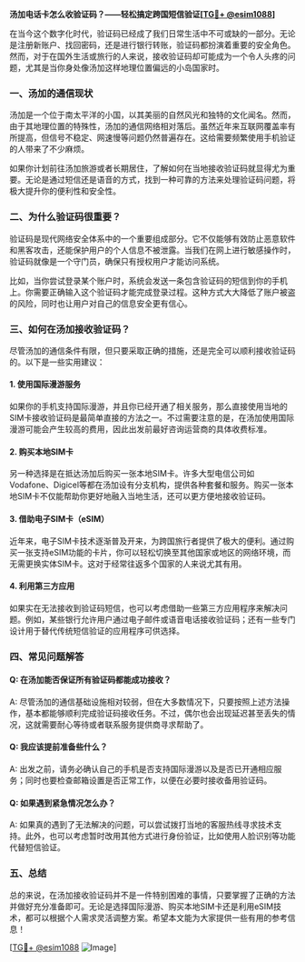 **汤加电话卡怎么收验证码？——轻松搞定跨国短信验证[[TG💪+ @esim1088](https://t.me/s/esim1088)]**

在当今这个数字化时代，验证码已经成了我们日常生活中不可或缺的一部分。无论是注册新账户、找回密码，还是进行银行转账，验证码都扮演着重要的安全角色。然而，对于在国外生活或旅行的人来说，接收验证码却可能成为一个令人头疼的问题，尤其是当你身处像汤加这样地理位置偏远的小岛国家时。

### 一、汤加的通信现状

汤加是一个位于南太平洋的小国，以其美丽的自然风光和独特的文化闻名。然而，由于其地理位置的特殊性，汤加的通信网络相对落后。虽然近年来互联网覆盖率有所提高，但信号不稳定、网速慢等问题仍然普遍存在。这给需要频繁使用手机验证的人带来了不少麻烦。

如果你计划前往汤加旅游或者长期居住，了解如何在当地接收验证码就显得尤为重要。无论是通过短信还是语音的方式，找到一种可靠的方法来处理验证码问题，将极大提升你的便利性和安全性。

### 二、为什么验证码很重要？

验证码是现代网络安全体系中的一个重要组成部分。它不仅能够有效防止恶意软件和黑客攻击，还能保护用户的个人信息不被泄露。当我们在网上进行敏感操作时，验证码就像是一个守门员，确保只有授权用户才能访问系统。

比如，当你尝试登录某个账户时，系统会发送一条包含验证码的短信到你的手机上。你需要正确输入这个验证码才能完成登录过程。这种方式大大降低了账户被盗的风险，同时也让用户对自己的信息安全更有信心。

### 三、如何在汤加接收验证码？

尽管汤加的通信条件有限，但只要采取正确的措施，还是完全可以顺利接收验证码的。以下是一些实用建议：

#### 1. 使用国际漫游服务

如果你的手机支持国际漫游，并且你已经开通了相关服务，那么直接使用当地的SIM卡接收验证码是最简单直接的方法之一。不过需要注意的是，在汤加使用国际漫游可能会产生较高的费用，因此出发前最好咨询运营商的具体收费标准。

#### 2. 购买本地SIM卡

另一种选择是在抵达汤加后购买一张本地SIM卡。许多大型电信公司如Vodafone、Digicel等都在汤加设有分支机构，提供各种套餐和服务。购买一张本地SIM卡不仅能帮助你更好地融入当地生活，还可以更方便地接收验证码。

#### 3. 借助电子SIM卡（eSIM）

近年来，电子SIM卡技术逐渐普及开来，为跨国旅行者提供了极大的便利。通过购买一张支持eSIM功能的卡片，你可以轻松切换至其他国家或地区的网络环境，而无需更换实体SIM卡。这对于经常往返多个国家的人来说尤其有用。

#### 4. 利用第三方应用

如果实在无法接收到验证码短信，也可以考虑借助一些第三方应用程序来解决问题。例如，某些银行允许用户通过电子邮件或语音电话接收验证码；还有一些专门设计用于替代传统短信验证的应用程序可供选择。

### 四、常见问题解答

#### Q: 在汤加能否保证所有验证码都能成功接收？
A: 尽管汤加的通信基础设施相对较弱，但在大多数情况下，只要按照上述方法操作，基本都能够顺利完成验证码接收任务。不过，偶尔也会出现延迟甚至丢失的情况，这就需要耐心等待或者联系服务提供商寻求帮助了。

#### Q: 我应该提前准备些什么？
A: 出发之前，请务必确认自己的手机是否支持国际漫游以及是否已开通相应服务；同时也要检查邮箱设置是否正常工作，以便在必要时接收备用验证码。

#### Q: 如果遇到紧急情况怎么办？
A: 如果真的遇到了无法解决的问题，可以尝试拨打当地的客服热线寻求技术支持。此外，也可以考虑暂时改用其他方式进行身份验证，比如使用人脸识别等功能代替短信验证。

### 五、总结

总的来说，在汤加接收验证码并不是一件特别困难的事情，只要掌握了正确的方法并做好充分准备即可。无论是选择国际漫游、购买本地SIM卡还是利用eSIM技术，都可以根据个人需求灵活调整方案。希望本文能为大家提供一些有用的参考信息！

[[TG💪+ @esim1088](https://t.me/s/esim1088) ![Image](https://i.postimg.cc/4NQfJmqS/Snipaste-2025-05-13-00-14-12.png)]